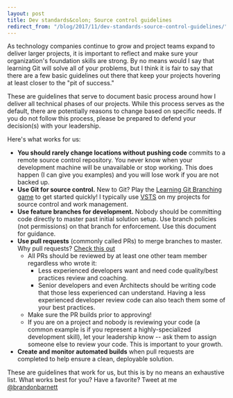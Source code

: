 ```yaml
---
layout: post
title: Dev standards&colon; Source control guidelines
redirect_from: "/blog/2017/11/dev-standards-source-control-guidelines/"
---
```


As technology companies continue to grow and project teams expand to deliver larger projects, it is important to reflect and make sure your organization's foundation skills are strong. By no means would I say that learning Git will solve all of your problems, but I think it is fair to say that there are a few basic guidelines out there that keep your projects hovering at least closer to the "pit of success."

These are guidelines that serve to document basic process around how I deliver all technical phases of our projects. While this process serves as the default, there are potentially reasons to change based on specific needs. If you do not follow this process, please be prepared to defend your decision(s) with your leadership.

Here's what works for us:

* **You should rarely change locations without pushing code** commits to a remote source control repository. You never know when your development machine will be unavailable or stop working. This does happen (I can give you examples) and you will lose work if you are not backed up.
* **Use Git for source control.** New to Git? Play the [Learning Git Branching game](https://learngitbranching.js.org/) to get started quickly! I typically use [VSTS](https://www.visualstudio.com/team-services/) on my projects for source control and work management.
* **Use feature branches for development.** Nobody should be committing code directly to master past initial solution setup. Use branch policies (not permissions) on that branch for enforcement. Use this document for guidance.
* **Use pull requests** (commonly called PRs) to merge branches to master. Why pull requests? [Check this out](https://docs.microsoft.com/en-us/vsts/git/concepts/pull-requests-overview)
    * All PRs should be reviewed by at least one other team member regardless who wrote it:
        * Less experienced developers want and need code quality/best practices review and coaching.
        * Senior developers and even Architects should be writing code that those less experienced can understand. Having a less experienced developer review code can also teach them some of your best practices.
    * Make sure the PR builds prior to approving!
    * If you are on a project and nobody is reviewing your code (a common example is if you represent a highly-specialized development skill), let your leadership know -- ask them to assign someone else to review your code. This is important to your growth.
* **Create and monitor automated builds** when pull requests are completed to help ensure a clean, deployable solution.

These are guidelines that work for us, but this is by no means an exhaustive list. What works best for you? Have a favorite? Tweet at me [@brandonbarnett](https://twitter.com/brandonbarnett)